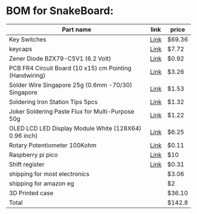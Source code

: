 # BOM for SnakeBoard:
| Part name                                               | link                                                                                                                                                                                                                                                                                                                                                                                                                                                                                                                                                                                     | price  |
|---------------------------------------------------------|------------------------------------------------------------------------------------------------------------------------------------------------------------------------------------------------------------------------------------------------------------------------------------------------------------------------------------------------------------------------------------------------------------------------------------------------------------------------------------------------------------------------------------------------------------------------------------------|--------|
| Key Switches                                            | [Link](https://www.amazon.eg/GATERON-Milky-Yellow-Pro-Mechanical/dp/B0BBQ5QBBK/ref=pd_rhf_se_s_pd_sbs_rvi_d_sccl_1_5/257-7794995-8129913?pd_rd_w=Uob1x&content-id=amzn1.sym.6cad4b66-c76d-4080-955f-eb66f3508f8a&pf_rd_p=6cad4b66-c76d-4080-955f-eb66f3508f8a&pf_rd_r=M4BPBJ9W4B9GSMNDQ4HT&pd_rd_wg=F2sE8&pd_rd_r=7cb23db5-0e3a-4091-ae2e-7818bfefb82c&pd_rd_i=B0BBQ5QBBK&th=)                                                                                                                                                                                                           | $69.36 |
| keycaps                                                 | [Link](https://www.amazon.eg/-/en/Redragon-A101-Double-Shot-mechanical-keyboard/dp/B019OAQ6VI/ref=sr_1_3?crid=1EDSB6B359962&dib=eyJ2IjoiMSJ9.wD7VG1MxwQYx9D6YZqPVxtJ1dFIRSeLMF1gmMGVc2lEYu6347Eqi5hz-yUdAzJEr2D08Qv5ngxRmC2Et3NeRO3K2PAWTfF5ZD7dNvIEBvW3J1swA5LjqBNs8g4VxE9ZDNfC-B1ejkWkmNnq1BzCwhzCFhgQ6T9OL5aTMCvT84dIu3x3KgPLGUDi6wlub9ozFmAsrms-6uFClVkwS0dtkmJ68mgQ7EsXc4K9x9jGzLsAx8HFuH43_fH5Em_Ksyy7WvJcEOgssqWDP3yWDiAt0Dzbg7hDAQYc_JxO5Egab-UY.QSRC6Wm2rXR7-xzCP1SevjA28SaDu6sTpjRap5sIYkk&dib_tag=se&keywords=keycaps&qid=1753464766&sprefix=keycaps%2Caps%2C178&sr=8-3&th=1) | $7.72  |
| Zener Diode BZX79-C5V1 (6.2 Volt)                       | [Link](https://mostelectronic.com/shop/components/diodes/zener-diode-bzx79-c5v1-6-2-volt/)                                                                                                                                                                                                                                                                                                                                                                                                                                                                                               | $0.92  |
| PCB FR4 Circuit Board (10 x15) cm Pointing (Handwiring) | [Link](https://mostelectronic.com/shop/pcb/pcb-pcb/pcb-fr4-circuit-board-10x15-cm-pointing/)                                                                                                                                                                                                                                                                                                                                                                                                                                                                                             | $3.26  |
| Solder Wire Singapore 25g (0.6mm -70/30) Singapore      | [Link](https://mostelectronic.com/shop/tools/soldering-desoldering/solder-wire-singapore-25g-0-6mm-70-30-singapore/)                                                                                                                                                                                                                                                                                                                                                                                                                                                                     | $1.53  |
| Soldering Iron Station Tips 5pcs                        | [Link](https://mostelectronic.com/shop/tools/soldering-desoldering/soldering-iron-station-tips-5pcs/)                                                                                                                                                                                                                                                                                                                                                                                                                                                                                    | $1.32  |
| Joker Soldering Paste Flux for Multi-Purpose 50g        | [Link](https://mostelectronic.com/shop/tools/soldering-desoldering/joker-soldering-paste-flux-for-multi-purpose-50g/)                                                                                                                                                                                                                                                                                                                                                                                                                                                                    | $1.22  |
| OLED LCD LED Display Module White (128X64) 0.96 inch)   | [Link](https://mostelectronic.com/shop/displays-lcd-7-seg-led/lcd-modules-displays-lcd-7-seg-led/0-96%e2%80%b3-oled-4pin-lcd-led-display-module-i2c-iic-communicate-white-128x64/)                                                                                                                                                                                                                                                                                                                                                                                                       | $6.25  |
| Rotary Potentiometer 100Kohm                            | [Link](https://mostelectronic.com/shop/components/resistors-potentiometers/potentiometers/rotary-potentiometer-100-kohm/)                                                                                                                                                                                                                                                                                                                                                                                                                                                                | $0.11  |
| Raspberry pi pico                                       | [Link](https://mostelectronic.com/shop/arduino-development-boards/raspberry-pi/raspberry-pi-pico/)                                                                                                                                                                                                                                                                                                                                                                                                                                                                                       | $10    |
| Shift register                           |[Link](https://www.ram-e-shop.com/shop/74hc165-ic-74165-8-bit-parallel-in-serial-out-shift-register-6231)                                                                                                                                                                                                                                                                                                                                                                                                                                                                              | $0.31  |
| shipping for most electronics                           |                                                                                                                                                                                                                                                                                                                                                                                                                                                                                                                                                                                          | $3.06  |
| shipping for amazon eg                                  |                                                                                                                                                                                                                                                                                                                                                                                                                                                                                                                                                                                          | $2     |
| 3D Printed case                                         |                                                                                                                                                                                                                                                                                                                                                                                                                                                                                                                                                                                          | $36.10 |
| Total                                                   |                                                                                                                                                                                                                                                        | $142.8 |
